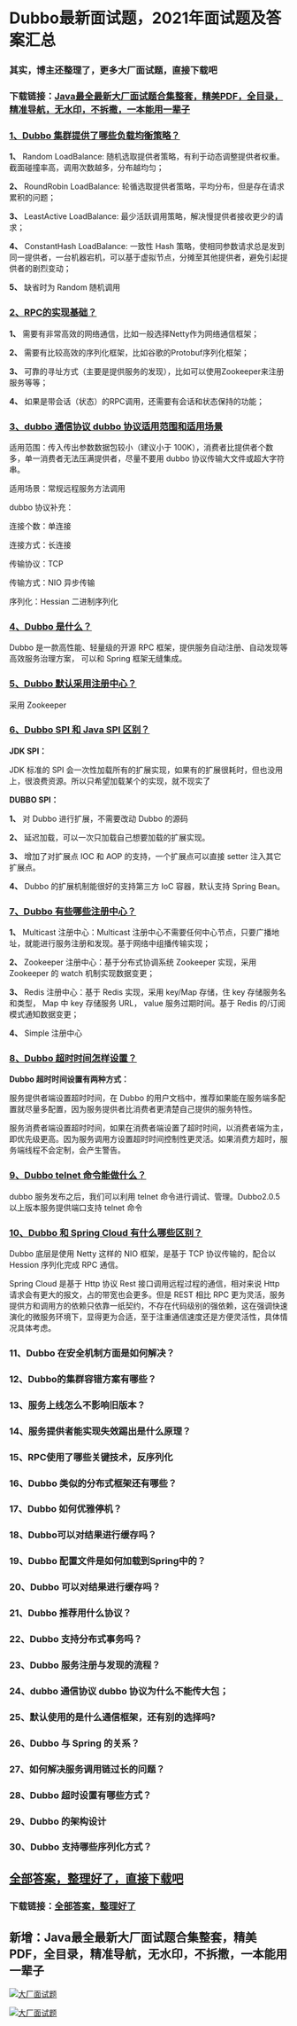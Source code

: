 # Dubbo最新面试题，2021年面试题及答案汇总

### 其实，博主还整理了，更多大厂面试题，直接下载吧

### 下载链接：[Java最全最新大厂面试题合集整套，精美PDF，全目录，精准导航，无水印，不拆撒，一本能用一辈子](https://github.com/liantengda/JavaEngineerBooks/blob/master/docs/index.md)



### [1、Dubbo 集群提供了哪些负载均衡策略？](https://github.com/liantengda/JavaEngineerBooks/blob/master/docs/Dubbo/Dubbo最新面试题，2021年面试题及答案汇总.md#1dubbo-集群提供了哪些负载均衡策略)  


**1、** Random LoadBalance: 随机选取提供者策略，有利于动态调整提供者权重。截面碰撞率高，调用次数越多，分布越均匀；

**2、** RoundRobin LoadBalance: 轮循选取提供者策略，平均分布，但是存在请求累积的问题；

**3、** LeastActive LoadBalance: 最少活跃调用策略，解决慢提供者接收更少的请求；

**4、** ConstantHash LoadBalance: 一致性 Hash 策略，使相同参数请求总是发到同一提供者，一台机器宕机，可以基于虚拟节点，分摊至其他提供者，避免引起提供者的剧烈变动；

**5、** 缺省时为 Random 随机调用


### [2、RPC的实现基础？](https://github.com/liantengda/JavaEngineerBooks/blob/master/docs/Dubbo/Dubbo最新面试题，2021年面试题及答案汇总.md#2rpc的实现基础)  


**1、** 需要有非常高效的网络通信，比如一般选择Netty作为网络通信框架；

**2、** 需要有比较高效的序列化框架，比如谷歌的Protobuf序列化框架；

**3、** 可靠的寻址方式（主要是提供服务的发现），比如可以使用Zookeeper来注册服务等等；

**4、** 如果是带会话（状态）的RPC调用，还需要有会话和状态保持的功能；


### [3、dubbo 通信协议 dubbo 协议适用范围和适用场景](https://github.com/liantengda/JavaEngineerBooks/blob/master/docs/Dubbo/Dubbo最新面试题，2021年面试题及答案汇总.md#3dubbo-通信协议-dubbo-协议适用范围和适用场景)  


适用范围：传入传出参数数据包较小（建议小于 100K），消费者比提供者个数多，单一消费者无法压满提供者，尽量不要用 dubbo 协议传输大文件或超大字符串。

适用场景：常规远程服务方法调用

dubbo 协议补充：

连接个数：单连接

连接方式：长连接

传输协议：TCP

传输方式：NIO 异步传输

序列化：Hessian 二进制序列化


### [4、Dubbo 是什么？](https://github.com/liantengda/JavaEngineerBooks/blob/master/docs/Dubbo/Dubbo最新面试题，2021年面试题及答案汇总.md#4dubbo-是什么)  


Dubbo 是一款高性能、轻量级的开源 RPC 框架，提供服务自动注册、自动发现等高效服务治理方案， 可以和 Spring 框架无缝集成。


### [5、Dubbo 默认采用注册中心？](https://github.com/liantengda/JavaEngineerBooks/blob/master/docs/Dubbo/Dubbo最新面试题，2021年面试题及答案汇总.md#5dubbo-默认采用注册中心)  


采用 Zookeeper


### [6、Dubbo SPI 和 Java SPI 区别？](https://github.com/liantengda/JavaEngineerBooks/blob/master/docs/Dubbo/Dubbo最新面试题，2021年面试题及答案汇总.md#6dubbo-spi-和-java-spi-区别)  


**JDK SPI：**

JDK 标准的 SPI 会一次性加载所有的扩展实现，如果有的扩展很耗时，但也没用上，很浪费资源。所以只希望加载某个的实现，就不现实了

**DUBBO SPI：**

**1、** 对 Dubbo 进行扩展，不需要改动 Dubbo 的源码

**2、** 延迟加载，可以一次只加载自己想要加载的扩展实现。

**3、** 增加了对扩展点 IOC 和 AOP 的支持，一个扩展点可以直接 setter 注入其它扩展点。

**4、** Dubbo 的扩展机制能很好的支持第三方 IoC 容器，默认支持 Spring Bean。


### [7、Dubbo 有些哪些注册中心？](https://github.com/liantengda/JavaEngineerBooks/blob/master/docs/Dubbo/Dubbo最新面试题，2021年面试题及答案汇总.md#7dubbo-有些哪些注册中心)  


**1、** Multicast 注册中心：Multicast 注册中心不需要任何中心节点，只要广播地址，就能进行服务注册和发现。基于网络中组播传输实现；

**2、** Zookeeper 注册中心：基于分布式协调系统 Zookeeper 实现，采用Zookeeper 的 watch 机制实现数据变更；

**3、** Redis 注册中心：基于 Redis 实现，采用 key/Map 存储，住 key 存储服务名和类型， Map 中 key 存储服务 URL， value 服务过期时间。基于 Redis 的/订阅模式通知数据变更；

**4、** Simple 注册中心


### [8、Dubbo 超时时间怎样设置？](https://github.com/liantengda/JavaEngineerBooks/blob/master/docs/Dubbo/Dubbo最新面试题，2021年面试题及答案汇总.md#8dubbo-超时时间怎样设置)  


**Dubbo 超时时间设置有两种方式：**

服务提供者端设置超时时间，在 Dubbo 的用户文档中，推荐如果能在服务端多配置就尽量多配置，因为服务提供者比消费者更清楚自己提供的服务特性。

服务消费者端设置超时时间，如果在消费者端设置了超时时间，以消费者端为主，即优先级更高。因为服务调用方设置超时时间控制性更灵活。如果消费方超时，服务端线程不会定制，会产生警告。


### [9、Dubbo telnet 命令能做什么？](https://github.com/liantengda/JavaEngineerBooks/blob/master/docs/Dubbo/Dubbo最新面试题，2021年面试题及答案汇总.md#9dubbo-telnet-命令能做什么)  


dubbo 服务发布之后，我们可以利用 telnet 命令进行调试、管理。Dubbo2.0.5 以上版本服务提供端口支持 telnet 命令


### [10、Dubbo 和 Spring Cloud 有什么哪些区别？](https://github.com/liantengda/JavaEngineerBooks/blob/master/docs/Dubbo/Dubbo最新面试题，2021年面试题及答案汇总.md#10dubbo-和-spring-cloud-有什么哪些区别)  


Dubbo 底层是使用 Netty 这样的 NIO 框架，是基于 TCP 协议传输的，配合以 Hession 序列化完成 RPC 通信。

Spring Cloud 是基于 Http 协议 Rest 接口调用远程过程的通信，相对来说 Http 请求会有更大的报文，占的带宽也会更多。但是 REST 相比 RPC 更为灵活，服务提供方和调用方的依赖只依靠一纸契约，不存在代码级别的强依赖，这在强调快速演化的微服务环境下，显得更为合适，至于注重通信速度还是方便灵活性，具体情况具体考虑。


### 11、Dubbo 在安全机制方面是如何解决？
### 12、Dubbo的集群容错方案有哪些？
### 13、服务上线怎么不影响旧版本？
### 14、服务提供者能实现失效踢出是什么原理？
### 15、RPC使用了哪些关键技术，反序列化
### 16、Dubbo 类似的分布式框架还有哪些？
### 17、Dubbo 如何优雅停机？
### 18、Dubbo可以对结果进行缓存吗？
### 19、Dubbo 配置文件是如何加载到Spring中的？
### 20、Dubbo 可以对结果进行缓存吗？
### 21、Dubbo 推荐用什么协议？
### 22、Dubbo 支持分布式事务吗？
### 23、Dubbo 服务注册与发现的流程？
### 24、dubbo 通信协议 dubbo 协议为什么不能传大包；
### 25、默认使用的是什么通信框架，还有别的选择吗?
### 26、Dubbo 与 Spring 的关系？
### 27、如何解决服务调用链过长的问题？
### 28、Dubbo 超时设置有哪些方式？
### 29、Dubbo 的架构设计
### 30、Dubbo 支持哪些序列化方式？




## [全部答案，整理好了，直接下载吧](https://github.com/liantengda/JavaEngineerBooks/blob/master/docs/daan.md)

### 下载链接：[全部答案，整理好了](https://github.com/liantengda/JavaEngineerBooks/blob/master/docs/daan.md)




## 新增：Java最全最新大厂面试题合集整套，精美PDF，全目录，精准导航，无水印，不拆撒，一本能用一辈子

[![大厂面试题](http://shasengbufa.com/1.jpg "叶子创业记")](http://shasengbufa.com/wechat.jpg "叶子创业记")

[![大厂面试题](http://shasengbufa.com/wechat.jpg "叶子创业记")](http://shasengbufa.com/wechat.jpg "叶子创业记")
